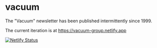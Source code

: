 # vacuum

The "Vacuum" newsletter has been published intermittently since 1999.

The current iteration is at <https://vacuum-group.netlify.app>

[![Netlify Status](https://api.netlify.com/api/v1/badges/1e3ce3e1-5528-4091-aeb0-fb1dcfd46648/deploy-status)](https://app.netlify.com/sites/vacuum-group/deploys)
